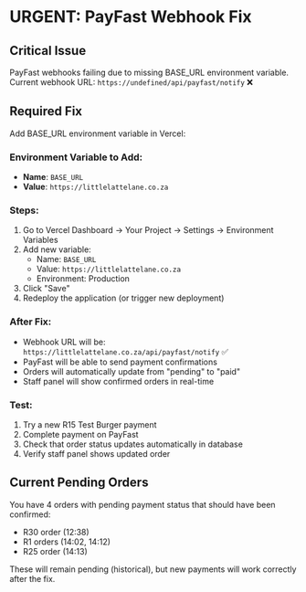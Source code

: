 # URGENT: PayFast Webhook Fix

## Critical Issue
PayFast webhooks failing due to missing BASE_URL environment variable.
Current webhook URL: `https://undefined/api/payfast/notify` ❌

## Required Fix
Add BASE_URL environment variable in Vercel:

### Environment Variable to Add:
- **Name**: `BASE_URL`
- **Value**: `https://littlelattelane.co.za`

### Steps:
1. Go to Vercel Dashboard → Your Project → Settings → Environment Variables
2. Add new variable:
   - Name: `BASE_URL`
   - Value: `https://littlelattelane.co.za`
   - Environment: Production
3. Click "Save"
4. Redeploy the application (or trigger new deployment)

### After Fix:
- Webhook URL will be: `https://littlelattelane.co.za/api/payfast/notify` ✅
- PayFast will be able to send payment confirmations
- Orders will automatically update from "pending" to "paid"
- Staff panel will show confirmed orders in real-time

### Test:
1. Try a new R15 Test Burger payment
2. Complete payment on PayFast
3. Check that order status updates automatically in database
4. Verify staff panel shows updated order

## Current Pending Orders
You have 4 orders with pending payment status that should have been confirmed:
- R30 order (12:38)
- R1 orders (14:02, 14:12) 
- R25 order (14:13)

These will remain pending (historical), but new payments will work correctly after the fix.

